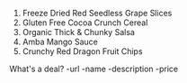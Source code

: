 
  1. Freeze Dried Red Seedless Grape Slices
  2. Gluten Free Cocoa Crunch Cereal
  3. Organic Thick & Chunky Salsa
  4. Amba Mango Sauce
  5. Crunchy Red Dragon Fruit Chips

What's a deal?
-url
-name
-description
-price
